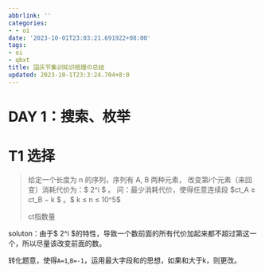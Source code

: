 ```yaml
---
abbrlink: ''
categories:
- - oi
date: '2023-10-01T23:03:21.691922+08:00'
tags:
- oi
- qbxt
title: 国庆节集训知识梳理の总结
updated: 2023-10-1T23:3:24.704+8:0
---
```

# DAY 1：搜索、枚举

# T1 选择

> 给定一个长度为 n 的序列，序列有 A, B 两种元素，
> 改变第$i$个元素（来回变）消耗代价为：$ 2^i $ 。
> 问：最少消耗代价，使得任意连续段  $ct_A   ≥  ct_B   − k $ 。$ k  ≤  n  ≤  10^5$
>
> $\text{ct}$指数量

$\text{soluton}$：由于$ 2^i $的特性，导致一个数前面的所有代价加起来都不超过第这一个，所以尽量该改变前面的数。

转化题意，使得`A=1`,`B=-1`，运用最大字段和的思想，如果和大于k，则更改。
